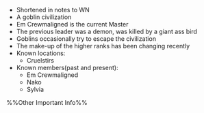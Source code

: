 - Shortened in notes to WN
- A goblin civilization
- Em Crewmaligned is the current Master
- The previous leader was a demon, was killed by a giant ass bird
- Goblins occasionally try to escape the civilization
- The make-up of the higher ranks has been changing recently
- Known locations:
	- Cruelstirs
- Known members(past and present):
	- Em Crewmaligned
	- Nako
	- Sylvia

%%Other Important Info%%